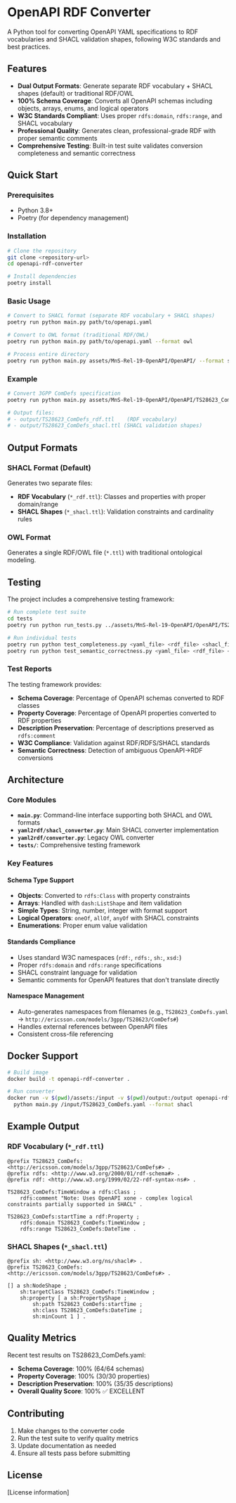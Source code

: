 # OpenAPI RDF Converter

A Python tool for converting OpenAPI YAML specifications to RDF vocabularies and SHACL validation shapes, following W3C standards and best practices.

## Features

- **Dual Output Formats**: Generate separate RDF vocabulary + SHACL shapes (default) or traditional RDF/OWL
- **100% Schema Coverage**: Converts all OpenAPI schemas including objects, arrays, enums, and logical operators
- **W3C Standards Compliant**: Uses proper `rdfs:domain`, `rdfs:range`, and SHACL vocabulary
- **Professional Quality**: Generates clean, professional-grade RDF with proper semantic comments
- **Comprehensive Testing**: Built-in test suite validates conversion completeness and semantic correctness

## Quick Start

### Prerequisites

- Python 3.8+
- Poetry (for dependency management)

### Installation

```bash
# Clone the repository
git clone <repository-url>
cd openapi-rdf-converter

# Install dependencies
poetry install
```

### Basic Usage

```bash
# Convert to SHACL format (separate RDF vocabulary + SHACL shapes)
poetry run python main.py path/to/openapi.yaml

# Convert to OWL format (traditional RDF/OWL)
poetry run python main.py path/to/openapi.yaml --format owl

# Process entire directory
poetry run python main.py assets/MnS-Rel-19-OpenAPI/OpenAPI/ --format shacl
```

### Example

```bash
# Convert 3GPP ComDefs specification
poetry run python main.py assets/MnS-Rel-19-OpenAPI/OpenAPI/TS28623_ComDefs.yaml

# Output files:
# - output/TS28623_ComDefs_rdf.ttl    (RDF vocabulary)
# - output/TS28623_ComDefs_shacl.ttl (SHACL validation shapes)
```

## Output Formats

### SHACL Format (Default)

Generates two separate files:
- **RDF Vocabulary** (`*_rdf.ttl`): Classes and properties with proper domain/range
- **SHACL Shapes** (`*_shacl.ttl`): Validation constraints and cardinality rules

### OWL Format

Generates a single RDF/OWL file (`*.ttl`) with traditional ontological modeling.

## Testing

The project includes a comprehensive testing framework:

```bash
# Run complete test suite
cd tests
poetry run python run_tests.py ../assets/MnS-Rel-19-OpenAPI/OpenAPI/TS28623_ComDefs.yaml

# Run individual tests
poetry run python test_completeness.py <yaml_file> <rdf_file> <shacl_file>
poetry run python test_semantic_correctness.py <yaml_file> <rdf_file> <shacl_file>
```

### Test Reports

The testing framework provides:
- **Schema Coverage**: Percentage of OpenAPI schemas converted to RDF classes
- **Property Coverage**: Percentage of OpenAPI properties converted to RDF properties  
- **Description Preservation**: Percentage of descriptions preserved as `rdfs:comment`
- **W3C Compliance**: Validation against RDF/RDFS/SHACL standards
- **Semantic Correctness**: Detection of ambiguous OpenAPI→RDF conversions

## Architecture

### Core Modules

- **`main.py`**: Command-line interface supporting both SHACL and OWL formats
- **`yaml2rdf/shacl_converter.py`**: Main SHACL converter implementation
- **`yaml2rdf/converter.py`**: Legacy OWL converter
- **`tests/`**: Comprehensive testing framework

### Key Features

#### Schema Type Support
- **Objects**: Converted to `rdfs:Class` with property constraints
- **Arrays**: Handled with `dash:ListShape` and item validation
- **Simple Types**: String, number, integer with format support
- **Logical Operators**: `oneOf`, `allOf`, `anyOf` with SHACL constraints
- **Enumerations**: Proper enum value validation

#### Standards Compliance
- Uses standard W3C namespaces (`rdf:`, `rdfs:`, `sh:`, `xsd:`)
- Proper `rdfs:domain` and `rdfs:range` specifications
- SHACL constraint language for validation
- Semantic comments for OpenAPI features that don't translate directly

#### Namespace Management
- Auto-generates namespaces from filenames (e.g., `TS28623_ComDefs.yaml` → `http://ericsson.com/models/3gpp/TS28623/ComDefs#`)
- Handles external references between OpenAPI files
- Consistent cross-file referencing

## Docker Support

```bash
# Build image
docker build -t openapi-rdf-converter .

# Run converter
docker run -v $(pwd)/assets:/input -v $(pwd)/output:/output openapi-rdf-converter \
  python main.py /input/TS28623_ComDefs.yaml --format shacl
```

## Example Output

### RDF Vocabulary (`*_rdf.ttl`)
```turtle
@prefix TS28623_ComDefs: <http://ericsson.com/models/3gpp/TS28623/ComDefs#> .
@prefix rdfs: <http://www.w3.org/2000/01/rdf-schema#> .
@prefix rdf: <http://www.w3.org/1999/02/22-rdf-syntax-ns#> .

TS28623_ComDefs:TimeWindow a rdfs:Class ;
    rdfs:comment "Note: Uses OpenAPI xone - complex logical constraints partially supported in SHACL" .

TS28623_ComDefs:startTime a rdf:Property ;
    rdfs:domain TS28623_ComDefs:TimeWindow ;
    rdfs:range TS28623_ComDefs:DateTime .
```

### SHACL Shapes (`*_shacl.ttl`)
```turtle
@prefix sh: <http://www.w3.org/ns/shacl#> .
@prefix TS28623_ComDefs: <http://ericsson.com/models/3gpp/TS28623/ComDefs#> .

[] a sh:NodeShape ;
    sh:targetClass TS28623_ComDefs:TimeWindow ;
    sh:property [ a sh:PropertyShape ;
        sh:path TS28623_ComDefs:startTime ;
        sh:class TS28623_ComDefs:DateTime ;
        sh:minCount 1 ] .
```

## Quality Metrics

Recent test results on TS28623_ComDefs.yaml:
- **Schema Coverage**: 100% (64/64 schemas)
- **Property Coverage**: 100% (30/30 properties)  
- **Description Preservation**: 100% (35/35 descriptions)
- **Overall Quality Score**: 100% ✅ EXCELLENT

## Contributing

1. Make changes to the converter code
2. Run the test suite to verify quality metrics
3. Update documentation as needed
4. Ensure all tests pass before submitting

## License

[License information]